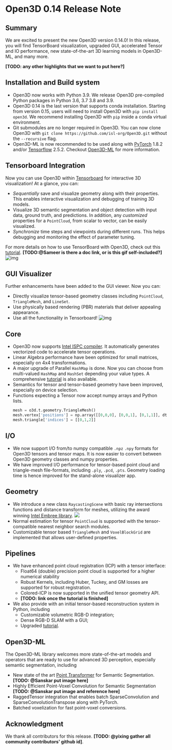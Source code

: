 # Open3D 0.14 Release Note

## Summary

We are excited to present the new Open3D version 0.14.0! In this release, you will find TensorBoard visualization, upgraded GUI, accelerated Tensor and IO performance, new state-of-the-art 3D learning models in Open3D-ML, and many more. 

**[TODO: any other highlights that we want to put here?]**

## Installation and Build system

- Open3D now works with Python 3.9. We release Open3D pre-compiled Python packages in Python 3.6, 3.7 3.8 and 3.9.
- Open3D 0.14 is the last version that supports conda installation. Starting from version 0.15, users will need to install Open3D with `pip install open3d`. We recommend installing Open3D with `pip` inside a conda virtual environment.
- Git submodules are no longer required in Open3D. You can now clone Open3D with `git clone https://github.com/isl-org/Open3D.git` without the `--recursive` flag.
- Open3D-ML is now recommended to be used along with [PyTorch](https://github.com/isl-org/Open3D-ML/blob/master/requirements-tensorflow.txt) 1.8.2 and/or [Tensorflow](https://github.com/isl-org/Open3D-ML/blob/master/requirements-tensorflow.txt) 2.5.2. Checkout [Open3D-ML](https://github.com/isl-org/Open3D-ML/) for more information.

## Tensorboard Integration

Now you can use Open3D within [Tensorboard](https://www.tensorflow.org/tensorboard) for interactive 3D visualization! At a glance, you can:

- *Sequentially* save and visualize geometry along with their properties. This enables interactive visualization and debugging of training 3D models.
- Visualize 3D semantic segmentation and object detection with input data, ground truth, and predictions. In addition, any *customized* properties for a `PointCloud`, from scalar to vector, can be easily visualized.
- *Synchronize* time steps and viewpoints during different runs. This helps debugging and monitoring the effect of parameter tuning.

For more details on how to use TensorBoard with Open3D, check out this [tutorial](link). **[TODO:@Sameer is there a doc link, or is this gif self-included?]**![img](https://lh4.googleusercontent.com/UN0_Yzb-9PintyBA5o2HmZUAUpHbR0Bp5jEVnfGOQuoQYIffgMJmzke0gMujUr8kQkLaPL9C6SHeH2YdovCTZl886bG6Kh-vuwYMWvkanTuYTgGp9XUbXeH4NN400ywUKg3sQKZo)

## GUI Visualizer

Further enhancements have been added to the GUI viewer. Now you can:

- Directly visualize tensor-based geometry classes including `PointCloud`, `TriangleMesh`, and `LineSet`.
- Use physically based rendering (PBR) materials that deliver appealing appearance.
- Use all the functionality in Tensorboard!
  ![img](https://lh3.googleusercontent.com/MRYlCK2LFxZaZ7GlgKfSvZg47K_Hj94Xhad3jTzomAf4z4vDBixbYBy2_QABhu3XiwMCpriShG30gdBZp7jTs0gwa9TOunigLM_FDiQ6WAJfeHFz5va4d9gHv7UnoSJdRFUTZ1QW)

## Core

- Open3D now supports [Intel ISPC compiler](https://ispc.github.io/). It automatically generates vectorized code to accelerate tensor operations. 
- Linear Algebra performance have been optimized for small matrices, especially on 4x4 transformations.
- A major upgrade of Parallel `HashMap` is done. Now you can choose from multi-valued `HashMap` and `HashSet` depending your value types. A comprehensive [tutorial](http://www.open3d.org/docs/release/tutorial/core/hashmap.html) is also available.
- Semantics for tensor and tensor-based geometry have been improved, especially on device selection.
- Functions expecting a Tensor now accept numpy arrays and Python lists.
  ```python
  mesh = o3d.t.geometry.TriangleMesh()
  mesh.vertex['positions'] = np.array([[0,0,0], [0,0,1], [0,1,1]], dtype=np.float32)
  mesh.triangle['indices'] = [[0,1,2]]
  ```

## I/O

- We now support I/O from/to numpy compatible `.npz` `.npy` formats for Open3D tensors and tensor maps. It is now easier to convert between Open3D geometry classes and numpy properties.
- We have improved I/O performance for tensor-based point cloud and triangle-mesh file-formats, including `.ply`, `.pcd`, `.pts`. Geometry loading time is hence improved for the stand-alone visualizer app.

## Geometry

- We introduce a new class `RaycastingScene` with basic ray intersections functions and distance transform for meshes, utilizing the award winning [Intel Embree library](https://www.embree.org/). 
  ![](http://www.open3d.org/docs/latest/_images/distance_field_animation.gif)
- Normal estimation for tensor `PointCloud` is supported with the tensor-compatible nearest neighbor search modules.
- Customizable tensor based `TriangleMesh` and `VoxelBlockGrid` are implemented that allows user-defined properties.

## Pipelines

- We have enhanced point cloud registration (ICP) with a tensor interface:
  - Float64 (double) precision point cloud is supported for a higher numerical stability
  - Robust Kernels, including Huber, Tuckey, and GM losses are supported for robust registration.
  - Colored-ICP is now supported in the unified tensor geometry API.
  - **[TODO: link once the tutorial is finished]**
- We also provide with an initial tensor-based reconstruction system in Python, including
  - Customizable volumetric RGB-D integration;
  - Dense RGB-D SLAM with a GUI;
  - Upgraded [tutorial](http://www.open3d.org/docs/latest/tutorial/t_reconstruction_system/index.html ).  


## Open3D-ML

The Open3D-ML library welcomes more state-of-the-art models and operators that are ready to use for advanced 3D perception, especially semantic segmentation, including

- New state of the art [Point Transformer](https://arxiv.org/abs/2012.09164) for Semantic Segmentation. **[TODO: @Sanskar put image here]**
- Highly Efficient Point-Voxel Convolution for Semantic Segmentation **[TODO: @Sanskar put image and reference here]**
- RaggedTensor integration that enables batch SparseConvolution and SparseConvolutionTranspose along with PyTorch.
- Batched voxelization for fast point-voxel conversions.


## Acknowledgment

We thank all contributors for this release. **[TODO: @yixing gather all community contributors' github id]**.
